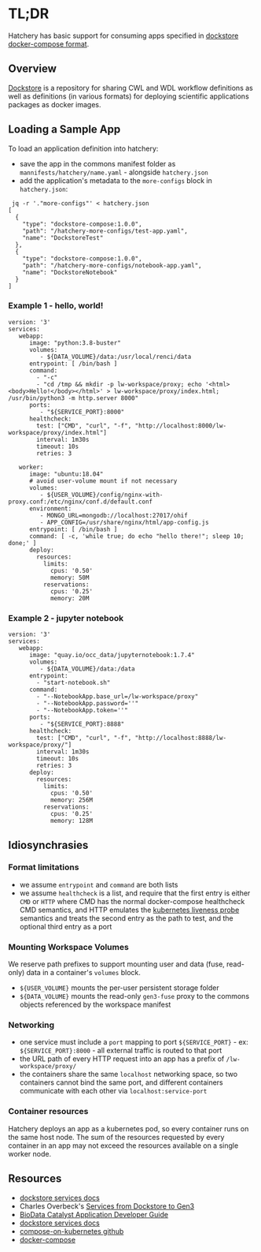 # TL;DR

Hatchery has basic support for consuming apps specified in [dockstore docker-compose format](https://docs.dockstore.org/en/develop/getting-started/getting-started-with-services.html).


## Overview

[Dockstore](https://dockstore.org/) is a repository for sharing CWL and WDL workflow definitions as well as definitions (in various formats) for deploying scientific applications packages as docker images.


## Loading a Sample App

To load an application definition into hatchery:

* save the app in the commons manifest folder as `mannifests/hatchery/name.yaml` - alongside `hatchery.json`
* add the application's metadata to the `more-configs` block in `hatchery.json`:
```
 jq -r '."more-configs"' < hatchery.json 
[
  {
    "type": "dockstore-compose:1.0.0",
    "path": "/hatchery-more-configs/test-app.yaml",
    "name": "DockstoreTest"
  },
  {
    "type": "dockstore-compose:1.0.0",
    "path": "/hatchery-more-configs/notebook-app.yaml",
    "name": "DockstoreNotebook"
  }
]
```


### Example 1 - hello, world!

```
version: '3'
services:
   webapp:
      image: "python:3.8-buster"
      volumes:
         - ${DATA_VOLUME}/data:/usr/local/renci/data
      entrypoint: [ /bin/bash ]
      command:
        - "-c"
        - "cd /tmp && mkdir -p lw-workspace/proxy; echo '<html><body>Hello!</body></html>' > lw-workspace/proxy/index.html; /usr/bin/python3 -m http.server 8000"
      ports: 
         - "${SERVICE_PORT}:8000"
      healthcheck:
        test: ["CMD", "curl", "-f", "http://localhost:8000/lw-workspace/proxy/index.html"]
        interval: 1m30s
        timeout: 10s
        retries: 3

   worker:
      image: "ubuntu:18.04"
      # avoid user-volume mount if not necessary
      volumes:
         - ${USER_VOLUME}/config/nginx-with-proxy.conf:/etc/nginx/conf.d/default.conf
      environment:
         - MONGO_URL=mongodb://localhost:27017/ohif
         - APP_CONFIG=/usr/share/nginx/html/app-config.js
      entrypoint: [ /bin/bash ]
      command: [ -c, 'while true; do echo "hello there!"; sleep 10; done;' ]
      deploy:
        resources:
          limits:
            cpus: '0.50'
            memory: 50M
          reservations:
            cpus: '0.25'
            memory: 20M
```


### Example 2 - jupyter notebook

```
version: '3'
services:
   webapp:
      image: "quay.io/occ_data/jupyternotebook:1.7.4"
      volumes:
         - ${DATA_VOLUME}/data:/data
      entrypoint:
        - "start-notebook.sh"
      command:
        - "--NotebookApp.base_url=/lw-workspace/proxy"
        - "--NotebookApp.password=''"
        - "--NotebookApp.token=''"
      ports: 
         - "${SERVICE_PORT}:8888"
      healthcheck:
        test: ["CMD", "curl", "-f", "http://localhost:8888/lw-workspace/proxy/"]
        interval: 1m30s
        timeout: 10s
        retries: 3
      deploy:
        resources:
          limits:
            cpus: '0.50'
            memory: 256M
          reservations:
            cpus: '0.25'
            memory: 128M
```

## Idiosynchrasies

### Format limitations

* we assume `entrypoint` and `command` are both lists
* we assume `healthcheck` is a list, and require that the first entry is either `CMD` or `HTTP` where CMD has the normal docker-compose healthcheck CMD semantics, and HTTP emulates the [kubernetes liveness probe](https://kubernetes.io/docs/tasks/configure-pod-container/configure-liveness-readiness-startup-probes/) semantics and treats the second entry as the path to test, and the optional third entry as a port

### Mounting Workspace Volumes

We reserve path prefixes to support mounting user and data (fuse, read-only) data in a container's `volumes` block.

* `${USER_VOLUME}` mounts the per-user persistent storage folder
* `${DATA_VOLUME}` mounts the read-only `gen3-fuse` proxy to the commons objects referenced by the workspace manifest

### Networking

* one service must include a `port` mapping to port `${SERVICE_PORT}` - ex: `${SERVICE_PORT}:8000` - all external traffic is routed to that port
* the URL path of every HTTP request into an app has a prefix of `/lw-workspace/proxy/`
* the containers share the same `localhost` networking space, so two containers cannot 
bind the same port, and different containers communicate with each other via `localhost:service-port`

### Container resources

Hatchery deploys an app as a kubernetes pod, so every container runs on the same host node.  The sum of the resources requested by every container in an app may not exceed the resources available on a single worker node.

## Resources

* [dockstore services docs](https://docs.dockstore.org/en/develop/getting-started/getting-started-with-services.html)
* Charles Overbeck's [Services from Dockstore to Gen3](https://docs.google.com/document/d/1JKOVW9Htl6GmgABi8EjsPItbPGurotWE-O88d-ot1ZI/edit#heading=h.d7m4aeu7te27)
* [BioData Catalyst Application Developer Guide](https://docs.google.com/document/d/1o3LdmjilnwtaNGmLML4Qq63pY1FfyMImVWpqRaI5ocE/edit)
* [dockstore services docs](https://docs.dockstore.org/en/develop/getting-started/getting-started-with-services.html)
* [compose-on-kubernetes github](https://github.com/docker/compose-on-kubernetes)
* [docker-compose](https://docs.docker.com/compose/)
